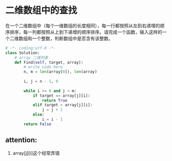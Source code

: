 # 二维数组中的查找

在一个二维数组中（每个一维数组的长度相同），每一行都按照从左到右递增的顺序排序，每一列都按照从上到下递增的顺序排序。请完成一个函数，输入这样的一个二维数组和一个整数，判断数组中是否含有该整数。

```python
# -*- coding:utf-8 -*-
class Solution:
    # array 二维列表
    def Find(self, target, array):
        # write code here
        n, m = len(array[0]), len(array)
        
        i, j = n - 1, 0
        
        while i >= 0 and j < m:
            if target == array[j][i]:
                return True
            elif target > array[j][i]:
                j = j + 1
            else:
                i = i - 1
        return False
```

## attention:
1. array[j][i]这个经常弄错
